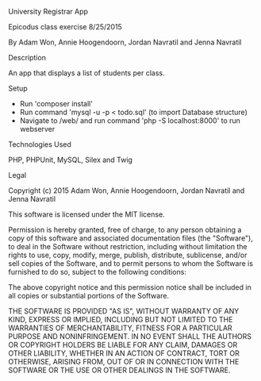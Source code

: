 University Registrar App

Epicodus class exercise 8/25/2015

By Adam Won, Annie Hoogendoorn, Jordan Navratil and Jenna Navratil

Description

An app that displays a list of students per class.

Setup

- Run 'composer install'
- Run command 'mysql -u <username> -p <password> < todo.sql' (to import Database structure)
- Navigate to /web/ and run command 'php -S localhost:8000' to run webserver


Technologies Used

PHP, PHPUnit, MySQL, Silex and Twig

Legal

Copyright (c) 2015 Adam Won, Annie Hoogendoorn, Jordan Navratil and Jenna Navratil

This software is licensed under the MIT license.

Permission is hereby granted, free of charge, to any person obtaining a copy of this software and associated documentation files (the "Software"), to deal in the Software without restriction, including without limitation the rights to use, copy, modify, merge, publish, distribute, sublicense, and/or sell copies of the Software, and to permit persons to whom the Software is furnished to do so, subject to the following conditions:

The above copyright notice and this permission notice shall be included in all copies or substantial portions of the Software.

THE SOFTWARE IS PROVIDED "AS IS", WITHOUT WARRANTY OF ANY KIND, EXPRESS OR IMPLIED, INCLUDING BUT NOT LIMITED TO THE WARRANTIES OF MERCHANTABILITY, FITNESS FOR A PARTICULAR PURPOSE AND NONINFRINGEMENT. IN NO EVENT SHALL THE AUTHORS OR COPYRIGHT HOLDERS BE LIABLE FOR ANY CLAIM, DAMAGES OR OTHER LIABILITY, WHETHER IN AN ACTION OF CONTRACT, TORT OR OTHERWISE, ARISING FROM, OUT OF OR IN CONNECTION WITH THE SOFTWARE OR THE USE OR OTHER DEALINGS IN THE SOFTWARE.
